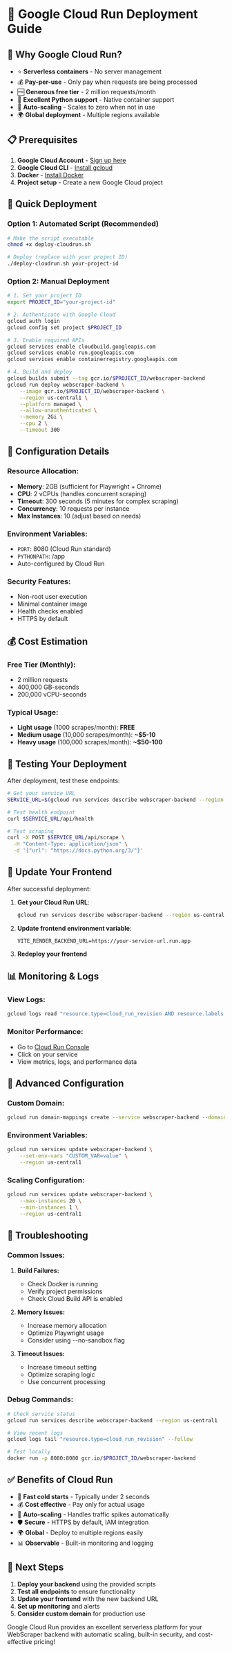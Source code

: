 # 🚀 Google Cloud Run Deployment Guide

## 🎯 **Why Google Cloud Run?**

- ⭐ **Serverless containers** - No server management
- 💰 **Pay-per-use** - Only pay when requests are being processed
- 🆓 **Generous free tier** - 2 million requests/month
- 🐍 **Excellent Python support** - Native container support
- 🚀 **Auto-scaling** - Scales to zero when not in use
- 🌍 **Global deployment** - Multiple regions available

## 📋 **Prerequisites**

1. **Google Cloud Account** - [Sign up here](https://cloud.google.com/)
2. **Google Cloud CLI** - [Install gcloud](https://cloud.google.com/sdk/docs/install)
3. **Docker** - [Install Docker](https://docs.docker.com/get-docker/)
4. **Project setup** - Create a new Google Cloud project

## 🚀 **Quick Deployment**

### Option 1: Automated Script (Recommended)

```bash
# Make the script executable
chmod +x deploy-cloudrun.sh

# Deploy (replace with your project ID)
./deploy-cloudrun.sh your-project-id
```

### Option 2: Manual Deployment

```bash
# 1. Set your project ID
export PROJECT_ID="your-project-id"

# 2. Authenticate with Google Cloud
gcloud auth login
gcloud config set project $PROJECT_ID

# 3. Enable required APIs
gcloud services enable cloudbuild.googleapis.com
gcloud services enable run.googleapis.com
gcloud services enable containerregistry.googleapis.com

# 4. Build and deploy
gcloud builds submit --tag gcr.io/$PROJECT_ID/webscraper-backend
gcloud run deploy webscraper-backend \
    --image gcr.io/$PROJECT_ID/webscraper-backend \
    --region us-central1 \
    --platform managed \
    --allow-unauthenticated \
    --memory 2Gi \
    --cpu 2 \
    --timeout 300
```

## 🔧 **Configuration Details**

### **Resource Allocation:**
- **Memory**: 2GB (sufficient for Playwright + Chrome)
- **CPU**: 2 vCPUs (handles concurrent scraping)
- **Timeout**: 300 seconds (5 minutes for complex scraping)
- **Concurrency**: 10 requests per instance
- **Max Instances**: 10 (adjust based on needs)

### **Environment Variables:**
- `PORT`: 8080 (Cloud Run standard)
- `PYTHONPATH`: /app
- Auto-configured by Cloud Run

### **Security Features:**
- Non-root user execution
- Minimal container image
- Health checks enabled
- HTTPS by default

## 💰 **Cost Estimation**

### **Free Tier (Monthly):**
- 2 million requests
- 400,000 GB-seconds
- 200,000 vCPU-seconds

### **Typical Usage:**
- **Light usage** (1000 scrapes/month): **FREE**
- **Medium usage** (10,000 scrapes/month): **~$5-10**
- **Heavy usage** (100,000 scrapes/month): **~$50-100**

## 🧪 **Testing Your Deployment**

After deployment, test these endpoints:

```bash
# Get your service URL
SERVICE_URL=$(gcloud run services describe webscraper-backend --region us-central1 --format 'value(status.url)')

# Test health endpoint
curl $SERVICE_URL/api/health

# Test scraping
curl -X POST $SERVICE_URL/api/scrape \
  -H "Content-Type: application/json" \
  -d '{"url": "https://docs.python.org/3/"}'
```

## 🔄 **Update Your Frontend**

After successful deployment:

1. **Get your Cloud Run URL**:
   ```bash
   gcloud run services describe webscraper-backend --region us-central1 --format 'value(status.url)'
   ```

2. **Update frontend environment variable**:
   ```env
   VITE_RENDER_BACKEND_URL=https://your-service-url.run.app
   ```

3. **Redeploy your frontend**

## 📊 **Monitoring & Logs**

### **View Logs:**
```bash
gcloud logs read "resource.type=cloud_run_revision AND resource.labels.service_name=webscraper-backend" --limit 50
```

### **Monitor Performance:**
- Go to [Cloud Run Console](https://console.cloud.google.com/run)
- Click on your service
- View metrics, logs, and performance data

## 🔧 **Advanced Configuration**

### **Custom Domain:**
```bash
gcloud run domain-mappings create --service webscraper-backend --domain your-domain.com --region us-central1
```

### **Environment Variables:**
```bash
gcloud run services update webscraper-backend \
    --set-env-vars "CUSTOM_VAR=value" \
    --region us-central1
```

### **Scaling Configuration:**
```bash
gcloud run services update webscraper-backend \
    --max-instances 20 \
    --min-instances 1 \
    --region us-central1
```

## 🚨 **Troubleshooting**

### **Common Issues:**

1. **Build Failures:**
   - Check Docker is running
   - Verify project permissions
   - Check Cloud Build API is enabled

2. **Memory Issues:**
   - Increase memory allocation
   - Optimize Playwright usage
   - Consider using --no-sandbox flag

3. **Timeout Issues:**
   - Increase timeout setting
   - Optimize scraping logic
   - Use concurrent processing

### **Debug Commands:**
```bash
# Check service status
gcloud run services describe webscraper-backend --region us-central1

# View recent logs
gcloud logs tail "resource.type=cloud_run_revision" --follow

# Test locally
docker run -p 8080:8080 gcr.io/$PROJECT_ID/webscraper-backend
```

## ✅ **Benefits of Cloud Run**

- 🚀 **Fast cold starts** - Typically under 2 seconds
- 💰 **Cost effective** - Pay only for actual usage
- 🔄 **Auto-scaling** - Handles traffic spikes automatically
- 🛡️ **Secure** - HTTPS by default, IAM integration
- 🌍 **Global** - Deploy to multiple regions easily
- 📊 **Observable** - Built-in monitoring and logging

## 🎯 **Next Steps**

1. **Deploy your backend** using the provided scripts
2. **Test all endpoints** to ensure functionality
3. **Update your frontend** with the new backend URL
4. **Set up monitoring** and alerts
5. **Consider custom domain** for production use

Google Cloud Run provides an excellent serverless platform for your WebScraper backend with automatic scaling, built-in security, and cost-effective pricing!